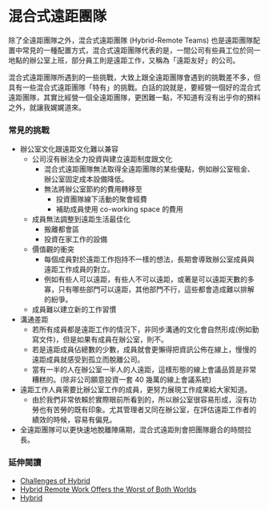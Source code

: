 # 混合式遠距團隊

除了全遠距團隊之外，混合式遠距團隊 (Hybrid-Remote Teams) 也是遠距團隊配置中常見的一種配置方式，混合式遠距團隊代表的是，一間公司有些員工位於同一地點的辦公室上班，部分員工則是遠距工作，又稱為「遠距友好」的公司。

混合式遠距團隊所遇到的一些挑戰，大致上跟全遠距團隊會遇到的挑戰差不多，但具有一些混合式遠距團隊「特有」的挑戰。白話的說就是，要經營一個好的混合式遠距團隊，其實比經營一個全遠距團隊，更困難一點，不知道有沒有出乎你的預料之外，就讓我娓娓道來。

### 常見的挑戰

- 辦公室文化跟遠距文化難以兼容
  - 公司沒有辦法全力投資與建立遠距制度跟文化
    - 混合式遠距團隊無法取得全遠距團隊的某些優點，例如辦公室租金、辦公室固定成本設備降低。
    - 無法將辦公室節約的費用轉移至
      - 投資團隊線下活動的聚會經費
      - 補助成員使用 co-working space 的費用
  - 成員無法調整到遠距生活最佳化
    - 搬離都會區
    - 投資在家工作的設備
  - 價值觀的衝突
    - 每個成員對於遠距工作抱持不一樣的想法，長期會導致辦公室成員與遠距工作成員的對立。
    - 例如有些人可以遠距，有些人不可以遠距，或著是可以遠距天數的多寡，只有哪些部門可以遠距，其他部門不行，這些都會造成難以排解的紛爭。
  - 成員難以建立新的工作習慣
- 溝通差距
  - 若所有成員都是遠距工作的情況下，非同步溝通的文化會自然形成(例如勤寫文件)，但是如果有成員在辦公室，則不。
  - 若是遠距成員佔總數的少數，成員就會更懶得把資訊公佈在線上，慢慢的遠距成員就感受到孤立而脫離公司。
  - 當有一半的人在辦公室一半人的人遠距，這樣形態的線上會議品質是非常糟糕的。(除非公司願意投資一套 40 幾萬的線上會議系統)
- 遠距工作人員需要比辦公室工作的成員，更努力展現工作成果給大家知道。
  - 由於我們非常依賴於實際眼前所看到的，所以辦公室很容易形成，沒有功勞也有苦勞的既有印象。尤其管理者又同在辦公室，在評估遠距工作者的績效的時候，容易有偏見。
- 全遠距團隊可以更快速地脫離陣痛期，混合式遠距則會把團隊磨合的時間拉長。

### 延伸閱讀

- [Challenges of Hybrid](https://www.workplaceless.com/blog/challenges-of-hybrid-remote-teams)
- [Hybrid Remote Work Offers the Worst of Both Worlds](https://www.wired.com/story/hybrid-remote-work-offers-the-worst-of-both-worlds/)
- [Hybrid](https://about.gitlab.com/company/culture/all-remote/hybrid-remote/)
